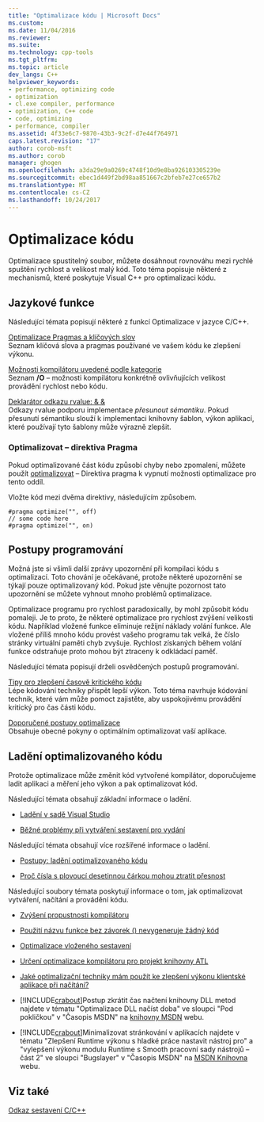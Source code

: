 ```yaml
---
title: "Optimalizace kódu | Microsoft Docs"
ms.custom: 
ms.date: 11/04/2016
ms.reviewer: 
ms.suite: 
ms.technology: cpp-tools
ms.tgt_pltfrm: 
ms.topic: article
dev_langs: C++
helpviewer_keywords:
- performance, optimizing code
- optimization
- cl.exe compiler, performance
- optimization, C++ code
- code, optimizing
- performance, compiler
ms.assetid: 4f33e6c7-9870-43b3-9c2f-d7e44f764971
caps.latest.revision: "17"
author: corob-msft
ms.author: corob
manager: ghogen
ms.openlocfilehash: a3da29e9a0269c4748f10d9e8ba926103305239e
ms.sourcegitcommit: ebec1d449f2bd98aa851667c2bfeb7e27ce657b2
ms.translationtype: MT
ms.contentlocale: cs-CZ
ms.lasthandoff: 10/24/2017
---
```

# <a name="optimizing-your-code"></a>Optimalizace kódu
Optimalizace spustitelný soubor, můžete dosáhnout rovnováhu mezi rychlé spuštění rychlost a velikost malý kód. Toto téma popisuje některé z mechanismů, které poskytuje Visual C++ pro optimalizaci kódu.  
  
## <a name="language-features"></a>Jazykové funkce  
 Následující témata popisují některé z funkcí Optimalizace v jazyce C/C++.  
  
 [Optimalizace Pragmas a klíčových slov](../../build/reference/optimization-pragmas-and-keywords.md)  
 Seznam klíčová slova a pragmas používané ve vašem kódu ke zlepšení výkonu.  
  
 [Možnosti kompilátoru uvedené podle kategorie](../../build/reference/compiler-options-listed-by-category.md)  
 Seznam **/O** – možnosti kompilátoru konkrétně ovlivňujících velikost provádění rychlost nebo kódu.  
  
 [Deklarátor odkazu rvalue: & &](../../cpp/rvalue-reference-declarator-amp-amp.md)  
 Odkazy rvalue podporu implementace *přesunout sémantiku*. Pokud přesunutí sémantiku slouží k implementaci knihovny šablon, výkon aplikací, které používají tyto šablony může výrazně zlepšit.  
  
### <a name="the-optimize-pragma"></a>Optimalizovat – direktiva Pragma  
 Pokud optimalizované část kódu způsobí chyby nebo zpomalení, můžete použít [optimalizovat](../../preprocessor/optimize.md) – Direktiva pragma k vypnutí možnosti optimalizace pro tento oddíl.  
  
 Vložte kód mezi dvěma direktivy, následujícím způsobem.  
  
```  
#pragma optimize("", off)  
// some code here   
#pragma optimize("", on)  
```  
  
## <a name="programming-practices"></a>Postupy programování  
 Možná jste si všimli další zprávy upozornění při kompilaci kódu s optimalizací. Toto chování je očekávané, protože některé upozornění se týkají pouze optimalizovaný kód. Pokud jste věnujte pozornost tato upozornění se můžete vyhnout mnoho problémů optimalizace.  
  
 Optimalizace programu pro rychlost paradoxically, by mohl způsobit kódu pomaleji. Je to proto, že některé optimalizace pro rychlost zvýšení velikosti kódu. Například vložené funkce eliminuje režijní náklady volání funkce. Ale vložené příliš mnoho kódu provést vašeho programu tak velká, že číslo stránky virtuální paměti chyb zvyšuje. Rychlost získaných během volání funkce odstraňuje proto mohou být ztraceny k odkládací paměť.  
  
 Následující témata popisují drželi osvědčených postupů programování.  
  
 [Tipy pro zlepšení časově kritického kódu](../../build/reference/tips-for-improving-time-critical-code.md)  
 Lépe kódování techniky přispět lepší výkon. Toto téma navrhuje kódování technik, které vám může pomoct zajistěte, aby uspokojivému provádění kritický pro čas části kódu.  
  
 [Doporučené postupy optimalizace](../../build/reference/optimization-best-practices.md)  
 Obsahuje obecné pokyny o optimálním optimalizovat vaší aplikace.  
  
## <a name="debugging-optimized-code"></a>Ladění optimalizovaného kódu  
 Protože optimalizace může změnit kód vytvořené kompilátor, doporučujeme ladit aplikaci a měření jeho výkon a pak optimalizovat kód.  
  
 Následující témata obsahují základní informace o ladění.  
  
-   [Ladění v sadě Visual Studio](/visualstudio/debugger/debugging-in-visual-studio)  
  
-   [Běžné problémy při vytváření sestavení pro vydání](../../build/reference/common-problems-when-creating-a-release-build.md)  
  
 Následující témata obsahují více rozšířené informace o ladění.  
  
-   [Postupy: ladění optimalizovaného kódu](/visualstudio/debugger/how-to-debug-optimized-code)  
  
-   [Proč čísla s plovoucí desetinnou čárkou mohou ztratit přesnost](../../build/reference/why-floating-point-numbers-may-lose-precision.md)  
  
 Následující soubory témata poskytují informace o tom, jak optimalizovat vytváření, načítání a provádění kódu.  
  
-   [Zvýšení propustnosti kompilátoru](../../build/reference/improving-compiler-throughput.md)  
  
-   [Použití názvu funkce bez závorek () nevygeneruje žádný kód](../../build/reference/using-function-name-without-parens-produces-no-code.md)  
  
-   [Optimalizace vloženého sestavení](../../assembler/inline/optimizing-inline-assembly.md)  
  
-   [Určení optimalizace kompilátoru pro projekt knihovny ATL](../../atl/reference/specifying-compiler-optimization-for-an-atl-project.md)  
  
-   [Jaké optimalizační techniky mám použít ke zlepšení výkonu klientské aplikace při načítání?](../../build/dll-frequently-asked-questions.md#mfc_optimization)  
  
-   [!INCLUDE[crabout](../../build/reference/includes/crabout_md.md)]Postup zkrátit čas načtení knihovny DLL metod najdete v tématu "Optimalizace DLL načíst doba" ve sloupci "Pod pokličkou" v "Časopis MSDN" na [knihovny MSDN](http://go.microsoft.com/fwlink/?linkid=556) webu.  
  
-   [!INCLUDE[crabout](../../build/reference/includes/crabout_md.md)]Minimalizovat stránkování v aplikacích najdete v tématu "Zlepšení Runtime výkonu s hladké práce nastavit nástroj pro" a "vylepšení výkonu modulu Runtime s Smooth pracovní sady nástrojů – část 2" ve sloupci "Bugslayer" v "Časopis MSDN" na [MSDN Knihovna](http://go.microsoft.com/fwlink/?linkid=556) webu.  
  
## <a name="see-also"></a>Viz také  
 [Odkaz sestavení C/C++](../../build/reference/c-cpp-building-reference.md)